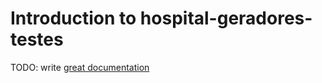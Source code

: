 # Introduction to hospital-geradores-testes

TODO: write [great documentation](http://jacobian.org/writing/what-to-write/)
